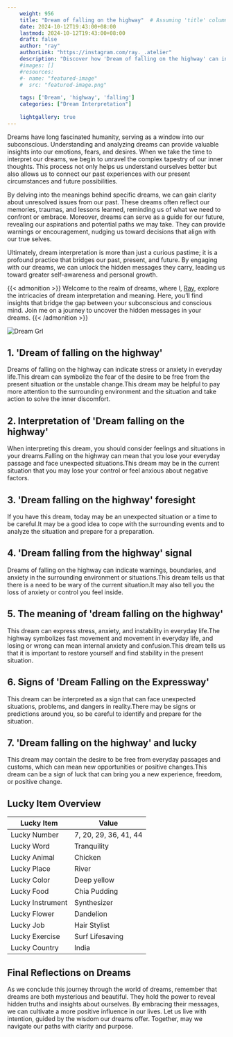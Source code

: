```yaml
---
    weight: 956
    title: "Dream of falling on the highway"  # Assuming 'title' column exists
    date: 2024-10-12T19:43:00+08:00
    lastmod: 2024-10-12T19:43:00+08:00
    draft: false
    author: "ray"
    authorLink: "https://instagram.com/ray._.atelier"
    description: "Discover how 'Dream of falling on the highway' can interpret your future and uncover its significant meanings in your life."
    #images: []
    #resources:
    #- name: "featured-image"
    #  src: "featured-image.png"
    
    tags: ['Dream', 'highway', 'falling']
    categories: ["Dream Interpretation"]
    
    lightgallery: true
---
```

    
Dreams have long fascinated humanity, serving as a window into our subconscious. Understanding and analyzing dreams can provide valuable insights into our emotions, fears, and desires. When we take the time to interpret our dreams, we begin to unravel the complex tapestry of our inner thoughts. This process not only helps us understand ourselves better but also allows us to connect our past experiences with our present circumstances and future possibilities.

By delving into the meanings behind specific dreams, we can gain clarity about unresolved issues from our past. These dreams often reflect our memories, traumas, and lessons learned, reminding us of what we need to confront or embrace. Moreover, dreams can serve as a guide for our future, revealing our aspirations and potential paths we may take. They can provide warnings or encouragement, nudging us toward decisions that align with our true selves.

Ultimately, dream interpretation is more than just a curious pastime; it is a profound practice that bridges our past, present, and future. By engaging with our dreams, we can unlock the hidden messages they carry, leading us toward greater self-awareness and personal growth.

{{< admonition >}}
Welcome to the realm of dreams, where I, [Ray](https://instagram.com/ray._.atelier), explore the intricacies of dream interpretation and meaning. Here, you’ll find insights that bridge the gap between your subconscious and conscious mind. Join me on a journey to uncover the hidden messages in your dreams.
{{< /admonition >}}

![Dream Grl](https://cdn.pixabay.com/photo/2017/11/02/03/35/gothic-2910057_1280.jpg "Dream Grl")

## 1. 'Dream of falling on the highway'
Dreams of falling on the highway can indicate stress or anxiety in everyday life.This dream can symbolize the fear of the desire to be free from the present situation or the unstable change.This dream may be helpful to pay more attention to the surrounding environment and the situation and take action to solve the inner discomfort.

## 2. Interpretation of 'Dream falling on the highway'
When interpreting this dream, you should consider feelings and situations in your dreams.Falling on the highway can mean that you lose your everyday passage and face unexpected situations.This dream may be in the current situation that you may lose your control or feel anxious about negative factors.

## 3. 'Dream falling on the highway' foresight
If you have this dream, today may be an unexpected situation or a time to be careful.It may be a good idea to cope with the surrounding events and to analyze the situation and prepare for a preparation.

## 4. 'Dream falling from the highway' signal
Dreams of falling on the highway can indicate warnings, boundaries, and anxiety in the surrounding environment or situations.This dream tells us that there is a need to be wary of the current situation.It may also tell you the loss of anxiety or control you feel inside.

## 5. The meaning of 'dream falling on the highway'
This dream can express stress, anxiety, and instability in everyday life.The highway symbolizes fast movement and movement in everyday life, and losing or wrong can mean internal anxiety and confusion.This dream tells us that it is important to restore yourself and find stability in the present situation.

## 6. Signs of 'Dream Falling on the Expressway'
This dream can be interpreted as a sign that can face unexpected situations, problems, and dangers in reality.There may be signs or predictions around you, so be careful to identify and prepare for the situation.

## 7. 'Dream falling on the highway' and lucky
This dream may contain the desire to be free from everyday passages and customs, which can mean new opportunities or positive changes.This dream can be a sign of luck that can bring you a new experience, freedom, or positive change.

## Lucky Item Overview
| Lucky Item          | Value              |
|---------------|--------------------|
| Lucky Number        | 7, 20, 29, 36, 41, 44  |
| Lucky Word          | Tranquility |
| Lucky Animal        | Chicken |
| Lucky Place         | River     |
| Lucky Color         | Deep yellow     |
| Lucky Food          | Chia Pudding      |
| Lucky Instrument    | Synthesizer |
| Lucky Flower        | Dandelion    |
| Lucky Job           | Hair Stylist       |
| Lucky Exercise      | Surf Lifesaving  |
| Lucky Country       | India    |


##  Final Reflections on Dreams

As we conclude this journey through the world of dreams, remember that dreams are both mysterious and beautiful. They hold the power to reveal hidden truths and insights about ourselves. By embracing their messages, we can cultivate a more positive influence in our lives. Let us live with intention, guided by the wisdom our dreams offer. Together, may we navigate our paths with clarity and purpose.
